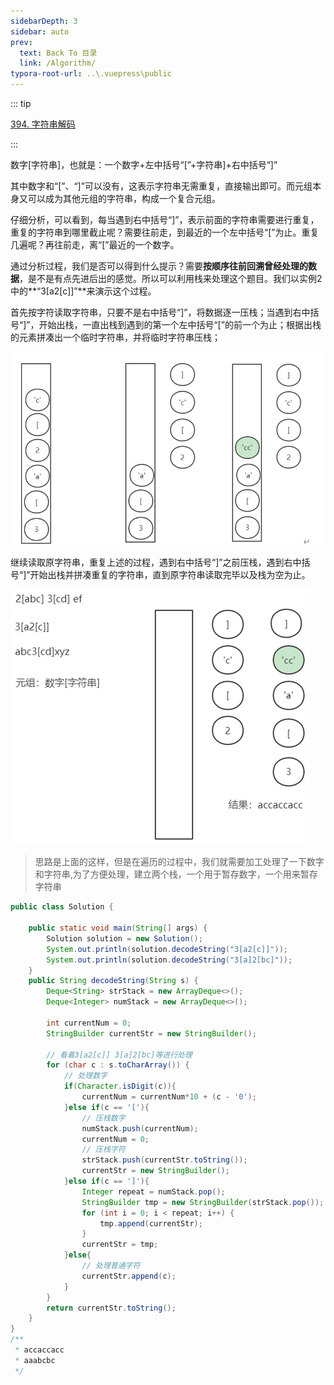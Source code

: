 ```yaml
---
sidebarDepth: 3
sidebar: auto
prev:
  text: Back To 目录
  link: /Algorithm/
typora-root-url: ..\.vuepress\public
---
```


::: tip

[394. 字符串解码](https://leetcode.cn/problems/decode-string/)

:::

数字[字符串]，也就是：一个数字+左中括号“[”+字符串]+右中括号“]”

其中数字和“[”、“]”可以没有，这表示字符串无需重复，直接输出即可。而元组本身又可以成为其他元组的字符串，构成一个复合元组。

仔细分析，可以看到，每当遇到右中括号“]”，表示前面的字符串需要进行重复，重复的字符串到哪里截止呢？需要往前走，到最近的一个左中括号“[”为止。重复几遍呢？再往前走，离“[”最近的一个数字。

通过分析过程，我们是否可以得到什么提示？需要**按顺序往前回溯曾经处理的数据**，是不是有点先进后出的感觉。所以可以利用栈来处理这个题目。我们以实例2中的**“3[a2[c]]”**来演示这个过程。

首先按字符读取字符串，只要不是右中括号“]”，将数据逐一压栈；当遇到右中括号“]”，开始出栈，一直出栈到遇到的第一个左中括号“[”的前一个为止；根据出栈的元素拼凑出一个临时字符串，并将临时字符串压栈；

![image-20230923225721554](/images/algorithm/image-20230923225721554.png)

继续读取原字符串，重复上述的过程，遇到右中括号“]”之前压栈，遇到右中括号“]”开始出栈并拼凑重复的字符串，直到原字符串读取完毕以及栈为空为止。

![image-20230923225948883](/images/algorithm/image-20230923225948883.png)

> 思路是上面的这样，但是在遍历的过程中，我们就需要加工处理了一下数字和字符串,为了方便处理，建立两个栈，一个用于暂存数字，一个用来暂存字符串

```java
public class Solution {

    public static void main(String[] args) {
        Solution solution = new Solution();
        System.out.println(solution.decodeString("3[a2[c]]"));
        System.out.println(solution.decodeString("3[a]2[bc]"));
    }
    public String decodeString(String s) {
        Deque<String> strStack = new ArrayDeque<>();
        Deque<Integer> numStack = new ArrayDeque<>();
        
        int currentNum = 0;
        StringBuilder currentStr = new StringBuilder();

        // 看着3[a2[c]] 3[a]2[bc]等进行处理
        for (char c : s.toCharArray()) {
            // 处理数字
            if(Character.isDigit(c)){
                currentNum = currentNum*10 + (c - '0');
            }else if(c == '['){
                // 压栈数字
                numStack.push(currentNum);
                currentNum = 0;
                // 压栈字符
                strStack.push(currentStr.toString());
                currentStr = new StringBuilder();
            }else if(c == ']'){
                Integer repeat = numStack.pop();
                StringBuilder tmp = new StringBuilder(strStack.pop());
                for (int i = 0; i < repeat; i++) {
                    tmp.append(currentStr);
                }
                currentStr = tmp;
            }else{
                // 处理普通字符
                currentStr.append(c);
            }
        }
        return currentStr.toString();
    }
}
/**
 * accaccacc
 * aaabcbc
 */
```

